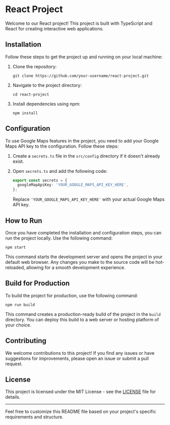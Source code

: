 # React Project

Welcome to our React project! This project is built with TypeScript and React for creating interactive web applications.

## Installation

Follow these steps to get the project up and running on your local machine:

1. Clone the repository:
   ```
   git clone https://github.com/your-username/react-project.git
   ```

2. Navigate to the project directory:
   ```
   cd react-project
   ```

3. Install dependencies using npm:
   ```
   npm install
   ```

## Configuration

To use Google Maps features in the project, you need to add your Google Maps API key to the configuration. Follow these steps:

1. Create a `secrets.ts` file in the `src/config` directory if it doesn't already exist.

2. Open `secrets.ts` and add the following code:
   ```typescript
   export const secrets = {
     googleMapApiKey: 'YOUR_GOOGLE_MAPS_API_KEY_HERE',
   };
   ```

   Replace `'YOUR_GOOGLE_MAPS_API_KEY_HERE'` with your actual Google Maps API key.

## How to Run

Once you have completed the installation and configuration steps, you can run the project locally. Use the following command:

```
npm start
```

This command starts the development server and opens the project in your default web browser. Any changes you make to the source code will be hot-reloaded, allowing for a smooth development experience.

## Build for Production

To build the project for production, use the following command:

```
npm run build
```

This command creates a production-ready build of the project in the `build` directory. You can deploy this build to a web server or hosting platform of your choice.

## Contributing

We welcome contributions to this project! If you find any issues or have suggestions for improvements, please open an issue or submit a pull request.

## License

This project is licensed under the MIT License - see the [LICENSE](LICENSE) file for details.

---

Feel free to customize this README file based on your project's specific requirements and structure.